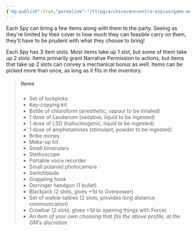 ```yaml
---
{"dg-publish":true,"permalink":"/ttrpg/archive/encuentro-espias/game-mechanics/items/","tags":["TTRPG/Games/EE"]}
---
```


Each Spy can bring a few items along with them to the party. Seeing as they're limited by their cover in how much they can feasible carry on them, they'll have to be prudent with what they choose to bring!

Each Spy has 3 item slots. Most items take up 1 slot, but some of them take up 2 slots. Items primarily grant Narrative Permission to actions, but items that take up 2 slots can convey a mechanical bonus as well. Items can be picked more than once, as long as it fits in the inventory.

>##### Items 
>- Set of lockpicks
>- Key-copying kit
>- Bottle of chloroform (anesthetic, vapour to be inhaled)
>- 1 dose of Laudanum (sedative, liquid to be ingested)
>- 1 dose of LSD (hallucinogenic, liquid to be ingested)
>- 1 dose of amphetamines (stimulant, powder to be ingested)
>- Bribe money
>- Make-up kit
>- Small binoculars
>- Stethoscope 
>- Portable voice recorder
>- Small polaroid photocamera
>- Switchblade
>- Grappling hook
>- Derringer handgun (1 bullet)
>- Blackjack (2 slots, gives +1d to Overpower)
>- Set of walkie-talkies (2 slots, provides long distance communication)
>- Crowbar (2 slots, gives +1d to opening things with Force)
>- *An item of your own choosing that fits the above profile, at the GM's discretion*